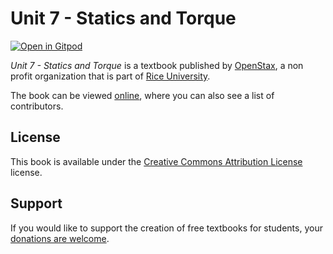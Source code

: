 # Unit 7 - Statics and Torque

[![Open in Gitpod](https://gitpod.io/button/open-in-gitpod.svg)](https://gitpod.io/from-referrer/)

_Unit 7 - Statics and Torque_ is a textbook published by [OpenStax](https://openstax.org/), a non profit organization that is part of [Rice University](https://www.rice.edu/).

The book can be viewed [online](https://github.com/cnx-user-books/cnxbook-unit-7-statics-and-torque/releases/latest), where you can also see a list of contributors.

## License
This book is available under the [Creative Commons Attribution License](./LICENSE) license.

## Support
If you would like to support the creation of free textbooks for students, your [donations are welcome](https://riceconnect.rice.edu/donation/support-openstax-banner).
